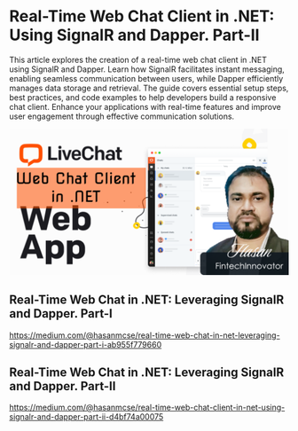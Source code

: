 ﻿# Real-Time Web Chat Client in .NET: Using SignalR and Dapper. Part-II

This article explores the creation of a real-time web chat client in .NET using SignalR and Dapper. Learn how SignalR facilitates instant messaging, enabling seamless communication between users, while Dapper efficiently manages data storage and retrieval. The guide covers essential setup steps, best practices, and code examples to help developers build a responsive chat client. Enhance your applications with real-time features and improve user engagement through effective communication solutions.

![Screenshot of the App](Real-TimeWebChatClientNET.png)


## Real-Time Web Chat in .NET: Leveraging SignalR and Dapper. Part-I

https://medium.com/@hasanmcse/real-time-web-chat-in-net-leveraging-signalr-and-dapper-part-i-ab955f779660

## Real-Time Web Chat in .NET: Leveraging SignalR and Dapper. Part-II

https://medium.com/@hasanmcse/real-time-web-chat-client-in-net-using-signalr-and-dapper-part-ii-d4bf74a00075
